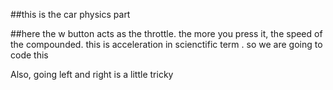 ##this is the car physics part 

##here the w button acts as the throttle. the more you press it, the speed of the compounded. this is acceleration in scienctific term . so we are going to code this

Also, going left and right is a little tricky